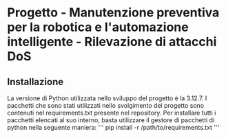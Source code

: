 # Progetto - Manutenzione preventiva per la robotica e l'automazione intelligente - Rilevazione di attacchi DoS
## Installazione
La versione di Python utilizzata nello sviluppo del progetto è la 3.12.7.
I pacchetti che sono stati utilizzati nello svolgimento del progetto sono contenuti nel requirements.txt presente nel repository.
Per installare tutti i pacchetti elencati al suo interno, basta utilizzare il gestore di pacchetti di python nella seguente maniera:
'''
pip install -r /path/to/requirements.txt
'''
